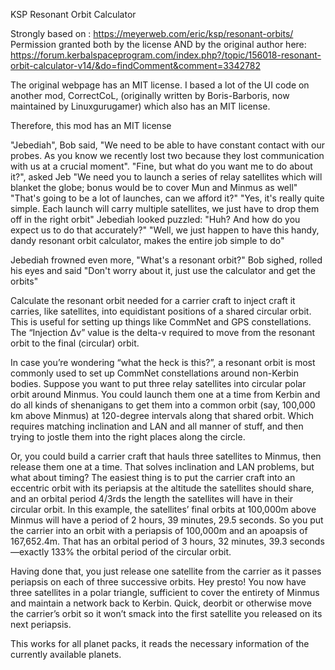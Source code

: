 ﻿
KSP Resonant Orbit Calculator

Strongly based on : https://meyerweb.com/eric/ksp/resonant-orbits/
Permission granted both by the license AND by the original author here:
    https://forum.kerbalspaceprogram.com/index.php?/topic/156018-resonant-orbit-calculator-v14/&do=findComment&comment=3342782

The original webpage has an MIT license.  I based a lot of the UI code on another mod, CorrectCoL,
(originally written by Boris-Barboris, now maintained by Linuxgurugamer) which also has an MIT license.

Therefore, this mod has an MIT license


"Jebediah", Bob said, "We need to be able to have constant contact with our probes.  As you know we  recently lost two because they lost communication with us at a crucial moment".
"Fine, but what do you want me to do about it?", asked Jeb
"We need you to launch a series of relay satellites which will blanket the globe; bonus would be to cover Mun and Minmus as well"
"That's going to be a lot of launches, can we afford it?"
"Yes, it's really quite simple.  Each launch will carry multiple satellites, we just have to drop them off in the right orbit"
Jebediah looked puzzled: "Huh?  And how do you expect us to do that accurately?"
"Well, we just happen to have this handy, dandy resonant orbit calculator, makes the entire job simple to do"

Jebediah frowned even more, "What's a resonant orbit?"
Bob sighed, rolled his eyes and said "Don't worry about it, just use the calculator and get the orbits"

Calculate the resonant orbit needed for a carrier craft to inject craft it carries, 
like satellites, into equidistant positions of a shared circular orbit. This is 
useful for setting up things like CommNet and GPS constellations. The “Injection Δv” 
value is the delta-v required to move from the resonant orbit to the final (circular) orbit.

In case you’re wondering “what the heck is this?”, a resonant orbit is most commonly used 
to set up CommNet constellations around non-Kerbin bodies.  Suppose you want to put three 
relay satellites into circular polar orbit around Minmus.  You could launch them one at a 
time from Kerbin and do all kinds of shenanigans to get them into a common orbit (say, 
100,000 km above Minmus) at 120-degree intervals along that shared orbit.  Which requires 
matching inclination and LAN and all manner of stuff, and then trying to jostle them into 
the right places along the circle.

Or, you could build a carrier craft that hauls three satellites to Minmus, then release 
them one at a time.  That solves inclination and LAN problems, but what about timing?  The 
easiest thing is to put the carrier craft into an eccentric orbit with its periapsis at the 
altitude the satellites should share, and an orbital period 4/3rds the length the satellites 
will have in their circular orbit.  In this example, the satellites’ final orbits at 100,000m 
above Minmus will have a period of 2 hours, 39 minutes, 29.5 seconds.  So you put the carrier 
into an orbit with a periapsis of 100,000m and an apoapsis of 167,652.4m.  That has an orbital 
period of 3 hours, 32 minutes, 39.3 seconds—exactly 133% the orbital period of the circular orbit.

Having done that, you just release one satellite from the carrier as it passes periapsis on 
each of three successive orbits.  Hey presto!  You now have three satellites in a polar triangle, 
sufficient to cover the entirety of Minmus and maintain a network back to Kerbin.  Quick, deorbit 
or otherwise move the carrier’s orbit so it won’t smack into the first satellite you released on 
its next periapsis.

This works for all planet packs, it reads the necessary information of the currently available planets.